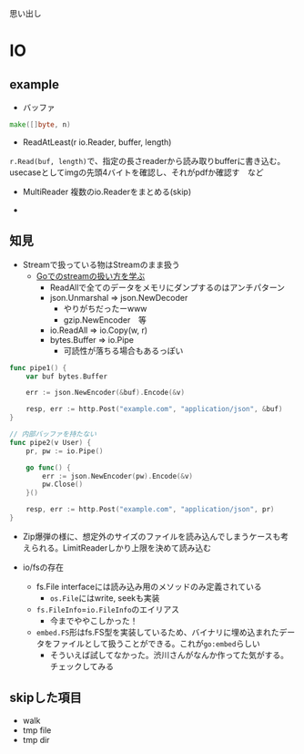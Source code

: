 思い出し

# IO

## example
* バッファ
```go
make([]byte, n)
```

* ReadAtLeast(r io.Reader, buffer, length)

`r.Read(buf, length)`で、指定の長さreaderから読み取りbufferに書き込む。usecaseとしてimgの先頭4バイトを確認し、それがpdfか確認す　など

* MultiReader
複数のio.Readerをまとめる(skip)

* 

## 知見
* Streamで扱っている物はStreamのまま扱う
    * [Goでのstreamの扱い方を学ぶ](!https://christina04.hatenablog.com/entry/2017/01/06/190000)
        * ReadAllで全てのデータをメモリにダンプするのはアンチパターン
        * json.Unmarshal => json.NewDecoder
            * やりがちだったーwww
            * gzip.NewEncoder　等
        * io.ReadAll => io.Copy(w, r)
        * bytes.Buffer => io.Pipe
            * 可読性が落ちる場合もあるっぽい
```go
func pipe1() {
    var buf bytes.Buffer

    err := json.NewEncoder(&buf).Encode(&v)

    resp, err := http.Post("example.com", "application/json", &buf)
}

// 内部バッファを持たない
func pipe2(v User) {
    pr, pw := io.Pipe()

    go func() {
        err := json.NewEncoder(pw).Encode(&v)
        pw.Close()
    }()

    resp, err := http.Post("example.com", "application/json", pr)
}
```
  
* Zip爆弾の様に、想定外のサイズのファイルを読み込んでしまうケースも考えられる。LimitReaderしかり上限を決めて読み込む

* io/fsの存在
    * fs.File interfaceには読み込み用のメソッドのみ定義されている
        * `os.File`にはwrite, seekも実装
    * `fs.FileInfo`=`io.FileInfo`のエイリアス
        * 今までややこしかった！
    * `embed.FS`形はfs.FS型を実装しているため、バイナリに埋め込まれたデータをファイルとして扱うことができる。これが`go:embed`らしい
        * そういえば試してなかった。渋川さんがなんか作ってた気がする。チェックしてみる
  
## skipした項目
* walk
* tmp file
* tmp dir
